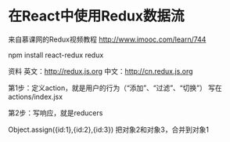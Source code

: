 # 在React中使用Redux数据流

来自慕课网的Redux视频教程
http://www.imooc.com/learn/744

npm install react-redux redux

资料
英文：http://redux.js.org
中文：http://cn.redux.js.org


第1步：定义action，就是用户的行为（“添加”、“过滤”、“切换”）
    写在actions/index.jsx

第2步：写响应，就是reducers




Object.assign({id:1},{id:2},{id:3})
把对象2和对象3，合并到对象1














